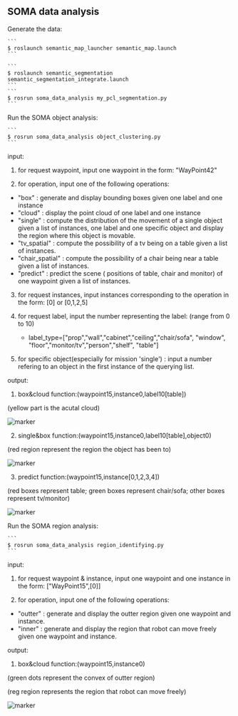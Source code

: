 SOMA data analysis 
------------------
Generate the data:

    ```
    $ roslaunch semantic_map_launcher semantic_map.launch 
    ```

    ```
    $ roslaunch semantic_segmentation semantic_segmentation_integrate.launch 
    ```
    ```
    $ rosrun soma_data_analysis my_pcl_segmentation.py 
    ```
Run the SOMA object analysis:

    ```
    $ rosrun soma_data_analysis object_clustering.py 
    ```
input:

1. for request waypoint, input one waypoint in the form: "WayPoint42"

2. for operation, input one of the following operations:
  * "box"    :  generate and display bounding boxes given one label and one instance
  * "cloud"  :  display the point cloud of one label and one instance
  * "single" :  compute the distribution of the movement of a single object given a list of instances, one label and one specific object and display the region where this object is movable.
  * "tv_spatial" : compute the possibility of a tv being on a table given a list of instances.
  * "chair_spatial" : compute the possibility of a chair being near a table given a list of instances.
  * "predict" : predict the scene ( positions of table, chair and monitor) of one waypoint given a list of instances.

3. for request instances, input instances corresponding to the operation in the form: [0] or [0,1,2,5]

4. for request label, input the number representing the label: (range from 0 to 10)

   * label_type=["prop","wall","cabinet","ceiling","chair/sofa", "window", "floor","monitor/tv","person","shelf", "table"]

5. for specific object(especially for mission 'single') : input a number refering to an object in the first instance of the querying list.

output:

1. box&cloud function:(waypoint15,instance0,label10[table])

(yellow part is the acutal cloud)

![marker](https://raw.githubusercontent.com/duanby/soma/data_analysis/soma_data_analysis/images/box&cloud.png)

2. single&box function:(waypoint15,instance0,label10[table],object0)

(red region represent the region the object has been to)

![marker](https://raw.githubusercontent.com/duanby/soma/data_analysis/soma_data_analysis/images/single.png)

3. predict function:(waypoint15,instance[0,1,2,3,4])

(red boxes represent table; green boxes represent chair/sofa; other boxes represent tv/monitor)

![marker](https://raw.githubusercontent.com/duanby/soma/data_analysis/soma_data_analysis/images/predict.png)

Run the SOMA region analysis:

    ```
    $ rosrun soma_data_analysis region_identifying.py 
    ```
input:

1. for request waypoint & instance, input one waypoint and one instance in the form: ["WayPoint15",[0]]

2. for operation, input one of the following operations: 
  * "outter"    :  generate and display the outter region given one waypoint and instance.
  * "inner"     :  generate and display the region that robot can move freely given one waypoint and    instance.

output:

1. box&cloud function:(waypoint15,instance0)

(green dots represent the convex of outter region)

(reg region represents the region that robot can move freely)

![marker](https://raw.githubusercontent.com/duanby/soma/data_analysis/soma_data_analysis/images/roi.png)


